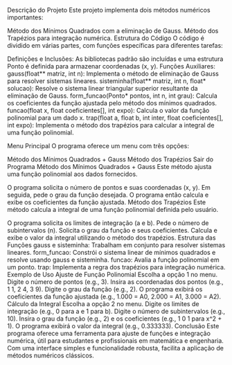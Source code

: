 Descrição do Projeto
Este projeto implementa dois métodos numéricos importantes:

Método dos Mínimos Quadrados com a eliminação de Gauss.
Método dos Trapézios para integração numérica.
Estrutura do Código
O código é dividido em várias partes, com funções específicas para diferentes tarefas:

Definições e Inclusões: As bibliotecas padrão são incluídas e uma estrutura Ponto é definida para armazenar coordenadas (x, y).
Funções Auxiliares:
gauss(float** matriz, int n): Implementa o método de eliminação de Gauss para resolver sistemas lineares.
sisteminha(float** matriz, int n, float* solucao): Resolve o sistema linear triangular superior resultante da eliminação de Gauss.
form_funcao(Ponto* pontos, int n, int grau): Calcula os coeficientes da função ajustada pelo método dos mínimos quadrados.
funcao(float x, float coeficientes[], int expo): Calcula o valor da função polinomial para um dado x.
trap(float a, float b, int inter, float coeficientes[], int expo): Implementa o método dos trapézios para calcular a integral de uma função polinomial.

Menu Principal
O programa oferece um menu com três opções:

Método dos Mínimos Quadrados + Gauss
Método dos Trapézios
Sair do Programa
Método dos Mínimos Quadrados + Gauss
Este método ajusta uma função polinomial aos dados fornecidos.

O programa solicita o número de pontos e suas coordenadas (x, y).
Em seguida, pede o grau da função desejada.
O programa então calcula e exibe os coeficientes da função ajustada.
Método dos Trapézios
Este método calcula a integral de uma função polinomial definida pelo usuário.

O programa solicita os limites de integração (a e b).
Pede o número de subintervalos (n).
Solicita o grau da função e seus coeficientes.
Calcula e exibe o valor da integral utilizando o método dos trapézios.
Estrutura das Funções
gauss e sisteminha: Trabalham em conjunto para resolver sistemas lineares.
form_funcao: Constrói o sistema linear de mínimos quadrados e resolve usando gauss e sisteminha.
funcao: Avalia a função polinomial em um ponto.
trap: Implementa a regra dos trapézios para integração numérica.
Exemplo de Uso
Ajuste de Função Polinomial
Escolha a opção 1 no menu.
Digite o número de pontos (e.g., 3).
Insira as coordenadas dos pontos (e.g., 1 1, 2 4, 3 9).
Digite o grau da função (e.g., 2).
O programa exibirá os coeficientes da função ajustada (e.g., 1.000 = A0, 2.000 = A1, 3.000 = A2).
Cálculo da Integral
Escolha a opção 2 no menu.
Digite os limites de integração (e.g., 0 para a e 1 para b).
Digite o número de subintervalos (e.g., 10).
Insira o grau da função (e.g., 2) e os coeficientes (e.g., 1 0 1 para x^2 + 1).
O programa exibirá o valor da integral (e.g., 0.333333).
Conclusão
Este programa oferece uma ferramenta para ajuste de funções e integração numérica, útil para estudantes e profissionais em matemática e engenharia. Com uma interface simples e funcionalidade robusta, facilita a aplicação de métodos numéricos clássicos.






